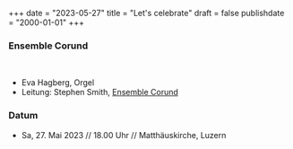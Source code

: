 ﻿+++
date = "2023-05-27"
title = "Let's celebrate"
draft = false
publishdate = "2000-01-01"
+++

### Ensemble Corund 

<br>

* Eva Hagberg, Orgel
* Leitung: Stephen Smith, [Ensemble Corund](https://corund.ch/konzerte)


### Datum

* Sa, 27. Mai 2023 // 18.00 Uhr // Matthäuskirche, Luzern